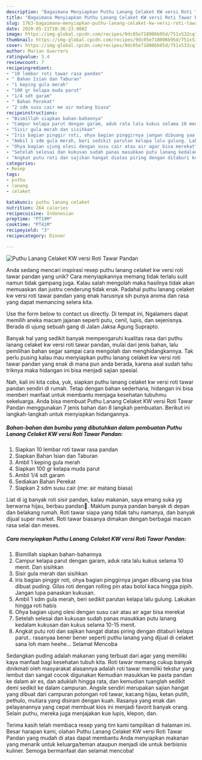 ```yaml
---
description: "Bagaimana Menyiapkan Puthu Lanang Celaket KW versi Roti Tawar Pandan, Enak"
title: "Bagaimana Menyiapkan Puthu Lanang Celaket KW versi Roti Tawar Pandan, Enak"
slug: 1763-bagaimana-menyiapkan-puthu-lanang-celaket-kw-versi-roti-tawar-pandan-enak
date: 2020-05-21T10:36:23.008Z
image: https://img-global.cpcdn.com/recipes/9dc05e718006b95d/751x532cq70/puthu-lanang-celaket-kw-versi-roti-tawar-pandan-foto-resep-utama.jpg
thumbnail: https://img-global.cpcdn.com/recipes/9dc05e718006b95d/751x532cq70/puthu-lanang-celaket-kw-versi-roti-tawar-pandan-foto-resep-utama.jpg
cover: https://img-global.cpcdn.com/recipes/9dc05e718006b95d/751x532cq70/puthu-lanang-celaket-kw-versi-roti-tawar-pandan-foto-resep-utama.jpg
author: Marian Guerrero
ratingvalue: 3.4
reviewcount: 7
recipeingredient:
- "10 lembar roti tawar rasa pandan"
- " Bahan Isian dan Taburan"
- "1 keping gula merah"
- "100 gr kelapa muda parut"
- "1/4 sdt garam"
- " Bahan Perekat"
- "2 sdm susu cair me air matang biasa"
recipeinstructions:
- "Bismillah siapkan bahan-bahannya"
- "Campur kelapa parut dengan garam, aduk rata lalu kukus selama 10 menit. Dan sisihkan"
- "Sisir gula merah dan sisihkan"
- "Iris bagian pinggir roti, ohya bagian pinggirnya jangan dibuang yaa bisa dibuat puding. Gilas roti dengan rolling pin atau botol kaca hingga pipih. Jangan lupa panaskan kukusan."
- "Ambil 1 sdm gula merah, beri sedikit parutan kelapa lalu gulung. Lakukan hingga roti habis"
- "Ohya bagian ujung olesi dengan susu cair atau air agar bisa merekat"
- "Setelah selesai dan kukusan sudah panas masukkan putu lanang kedalam kukusan dan kukus selama 10-15 menit."
- "Angkat putu roti dan sajikan hangat diatas piring dengan ditaburi kelapa parut.. rasanyaa bener bener seperti puthu lanang yang dijual di celaket sana loh mam heehe... Selamat Mencoba"
categories:
- Resep
tags:
- puthu
- lanang
- celaket

katakunci: puthu lanang celaket 
nutrition: 264 calories
recipecuisine: Indonesian
preptime: "PT19M"
cooktime: "PT41M"
recipeyield: "3"
recipecategory: Dinner

---
```



![Puthu Lanang Celaket KW versi Roti Tawar Pandan](https://img-global.cpcdn.com/recipes/9dc05e718006b95d/751x532cq70/puthu-lanang-celaket-kw-versi-roti-tawar-pandan-foto-resep-utama.jpg)

Anda sedang mencari inspirasi resep puthu lanang celaket kw versi roti tawar pandan yang unik? Cara menyiapkannya memang tidak terlalu sulit namun tidak gampang juga. Kalau salah mengolah maka hasilnya tidak akan memuaskan dan justru cenderung tidak enak. Padahal puthu lanang celaket kw versi roti tawar pandan yang enak harusnya sih punya aroma dan rasa yang dapat memancing selera kita.

Use the form below to contact us directly. Di tempat ini, Ngalamers dapat memilih aneka macam jajanan seperti putu, cenil, lupis, dan sejenisnya. Berada di ujung sebuah gang di Jalan Jaksa Agung Suprapto.

Banyak hal yang sedikit banyak mempengaruhi kualitas rasa dari puthu lanang celaket kw versi roti tawar pandan, mulai dari jenis bahan, lalu pemilihan bahan segar sampai cara mengolah dan menghidangkannya. Tak perlu pusing kalau mau menyiapkan puthu lanang celaket kw versi roti tawar pandan yang enak di mana pun anda berada, karena asal sudah tahu triknya maka hidangan ini bisa menjadi sajian spesial.


Nah, kali ini kita coba, yuk, siapkan puthu lanang celaket kw versi roti tawar pandan sendiri di rumah. Tetap dengan bahan sederhana, hidangan ini bisa memberi manfaat untuk membantu menjaga kesehatan tubuhmu sekeluarga. Anda bisa membuat Puthu Lanang Celaket KW versi Roti Tawar Pandan menggunakan 7 jenis bahan dan 8 langkah pembuatan. Berikut ini langkah-langkah untuk menyiapkan hidangannya.

<!--inarticleads1-->

##### Bahan-bahan dan bumbu yang dibutuhkan dalam pembuatan Puthu Lanang Celaket KW versi Roti Tawar Pandan:

1. Siapkan 10 lembar roti tawar rasa pandan
1. Siapkan  Bahan Isian dan Taburan
1. Ambil 1 keping gula merah
1. Siapkan 100 gr kelapa muda parut
1. Ambil 1/4 sdt garam
1. Sediakan  Bahan Perekat
1. Siapkan 2 sdm susu cair (me: air matang biasa)


Liat di ig banyak roti sisir pandan, kalau makanan, saya emang suka yg berwarna hijau, berbau pandan🌿. Maklum punya pandan banyak di depan dan belakang rumah. Roti tawar siapa yang tidak tahu namanya, dan banyak dijual super market. Roti tawar biasanya dimakan dengan berbagai macam rasa selai dan meses. 

<!--inarticleads2-->

##### Cara menyiapkan Puthu Lanang Celaket KW versi Roti Tawar Pandan:

1. Bismillah siapkan bahan-bahannya
1. Campur kelapa parut dengan garam, aduk rata lalu kukus selama 10 menit. Dan sisihkan
1. Sisir gula merah dan sisihkan
1. Iris bagian pinggir roti, ohya bagian pinggirnya jangan dibuang yaa bisa dibuat puding. Gilas roti dengan rolling pin atau botol kaca hingga pipih. Jangan lupa panaskan kukusan.
1. Ambil 1 sdm gula merah, beri sedikit parutan kelapa lalu gulung. Lakukan hingga roti habis
1. Ohya bagian ujung olesi dengan susu cair atau air agar bisa merekat
1. Setelah selesai dan kukusan sudah panas masukkan putu lanang kedalam kukusan dan kukus selama 10-15 menit.
1. Angkat putu roti dan sajikan hangat diatas piring dengan ditaburi kelapa parut.. rasanyaa bener bener seperti puthu lanang yang dijual di celaket sana loh mam heehe... Selamat Mencoba


Sedangkan puding adalah makanan yang terbuat dari agar yang memiliki kaya manfaat bagi kesehatan tubuh kita. Roti tawar memang cukup banyak dinikmati oleh masyarakat alasannya adalah roti tawar memiliki tekstur yang lembut dan sangat cocok digunakan Kemudian masukkan ke pasta pandan ke dalam air es, dan aduklah hingga rata, dan kemudian tuanglah sedikit demi sedikit ke dalam campuran. Angsle sendiri merupakan sajian hangat yang dibuat dari campuran potongan roti tawar, kacang hijau, ketan putih, pethulo, mutiara yang disiram dengan kuah. Rasanya yang enak dan pelayanannya yang cepat membuat kios ini menjadi favorit banyak orang. Selain puthu, mereka juga menjajakan kue lupis, klepon, dan. 

Terima kasih telah membaca resep yang tim kami tampilkan di halaman ini. Besar harapan kami, olahan Puthu Lanang Celaket KW versi Roti Tawar Pandan yang mudah di atas dapat membantu Anda menyiapkan makanan yang menarik untuk keluarga/teman ataupun menjadi ide untuk berbisnis kuliner. Semoga bermanfaat dan selamat mencoba!
